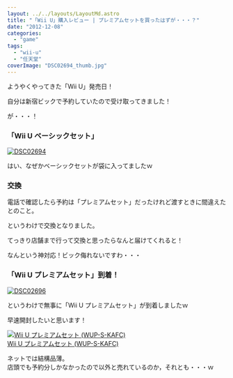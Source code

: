 ```yaml
---
layout: ../../layouts/LayoutMd.astro
title: "「Wii U」購入レビュー | プレミアムセットを買ったはずが・・・？"
date: "2012-12-08"
categories: 
  - "game"
tags: 
  - "wii-u"
  - "任天堂"
coverImage: "DSC02694_thumb.jpg"
---
```


ようやくやってきた「Wii U」発売日！

自分は新宿ビックで予約していたので受け取ってきました！

が・・・！

### 「Wii U ベーシックセット」

[![DSC02694](images/DSC02694_thumb.jpg "DSC02694")](//mizuka123.net/wp-content/uploads/2012/12/DSC02694.jpg)

はい、なぜかベーシックセットが袋に入ってましたｗ

### 交換

電話で確認したら予約は「プレミアムセット」だったけれど渡すときに間違えたとのこと。

というわけで交換となりました。

てっきり店舗まで行って交換と思ったらなんと届けてくれると！

なんという神対応！ビック侮れないですわ・・・

### 「Wii U プレミアムセット」到着！

[![DSC02696](images/DSC02696_thumb.jpg "DSC02696")](//mizuka123.net/wp-content/uploads/2012/12/DSC02696.jpg)

というわけで無事に「Wii U プレミアムセット」が到着しましたｗ

早速開封したいと思います！

[![Wii U プレミアムセット (WUP-S-KAFC)](images/416M011NOXL._SL160_.jpg)  
Wii U プレミアムセット (WUP-S-KAFC)  
](https://www.amazon.co.jp/exec/obidos/ASIN/B009K1ECXQ/mizuka123-22/ref=nosim)

ネットでは結構品薄。  
店頭でも予約分しかなかったので以外と売れているのか，それとも・・・ｗ
